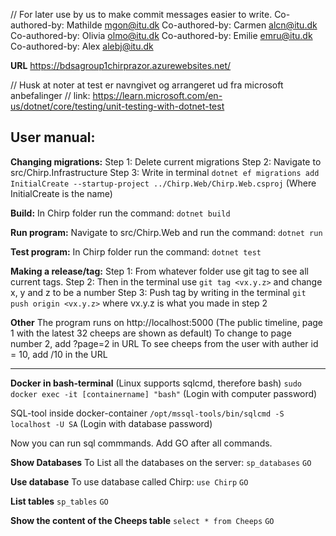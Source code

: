 // For later use by us to make commit messages easier to write.
Co-authored-by: Mathilde <mgon@itu.dk>
Co-authored-by: Carmen <alcn@itu.dk>
Co-authored-by: Olivia <olmo@itu.dk>
Co-authored-by: Emilie <emru@itu.dk>
Co-authored-by: Alex <alebj@itu.dk>


**URL**
https://bdsagroup1chirprazor.azurewebsites.net/

// Husk at noter at test er navngivet og arrangeret ud fra microsoft anbefalinger
// link: https://learn.microsoft.com/en-us/dotnet/core/testing/unit-testing-with-dotnet-test

## User manual:

**Changing migrations:**
Step 1: Delete current migrations
Step 2: Navigate to src/Chirp.Infrastructure
Step 3: Write in terminal 
`dotnet ef migrations add InitialCreate --startup-project ../Chirp.Web/Chirp.Web.csproj`
(Where InitialCreate is the name)

**Build:**
In Chirp folder run the command: 
`dotnet build`

**Run program:**
Navigate to src/Chirp.Web and run the command: 
`dotnet run`

**Test program:**
In Chirp folder run the command: 
`dotnet test`

**Making a release/tag:**
Step 1: From whatever folder use git tag to see all current tags.
Step 2: Then in the terminal use 
`git tag <vx.y.z>` 
and change x, y and z to be a number
Step 3: Push tag by writing in the terminal 
`git push origin <vx.y.z>` 
where vx.y.z is what you made in step 2

**Other**
The program runs on http://localhost:5000 
(The public timeline, page 1 with the latest 32 cheeps are shown as default)
To change to page number 2, add ?page=2 in URL
To see cheeps from the user with auther id = 10, 
add /10 in the URL

______________________________________________________________________

**Docker in bash-terminal** (Linux supports sqlcmd, therefore bash)
`sudo docker exec -it [containername] "bash"`
(Login with computer password)

SQL-tool inside docker-container
`/opt/mssql-tools/bin/sqlcmd -S localhost -U SA`
(Login with database password)

Now you can run sql commmands. Add GO after all commands. 

**Show Databases**
To List all the databases on the server:
`sp_databases`
`GO`

**Use database**
To use database called Chirp:
`use Chirp`
`GO`

**List tables**
`sp_tables`
`GO`

**Show the content of the Cheeps table**
`select * from Cheeps`
`GO`
